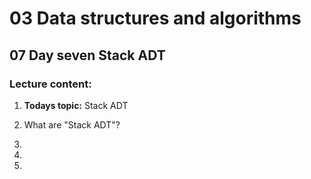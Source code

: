 # 03 Data structures and algorithms
## 07 Day seven Stack ADT

### Lecture content:

1. **Todays topic:** Stack ADT

2. What are "Stack ADT"?

3. 

4. 

5. 